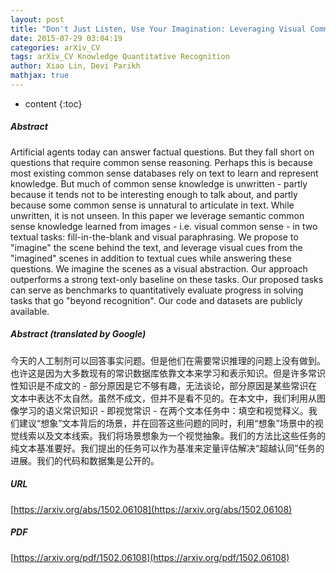```yaml
---
layout: post
title: "Don't Just Listen, Use Your Imagination: Leveraging Visual Common Sense for Non-Visual Tasks"
date: 2015-07-29 03:04:19
categories: arXiv_CV
tags: arXiv_CV Knowledge Quantitative Recognition
author: Xiao Lin, Devi Parikh
mathjax: true
---
```


* content
{:toc}

##### Abstract
Artificial agents today can answer factual questions. But they fall short on questions that require common sense reasoning. Perhaps this is because most existing common sense databases rely on text to learn and represent knowledge. But much of common sense knowledge is unwritten - partly because it tends not to be interesting enough to talk about, and partly because some common sense is unnatural to articulate in text. While unwritten, it is not unseen. In this paper we leverage semantic common sense knowledge learned from images - i.e. visual common sense - in two textual tasks: fill-in-the-blank and visual paraphrasing. We propose to "imagine" the scene behind the text, and leverage visual cues from the "imagined" scenes in addition to textual cues while answering these questions. We imagine the scenes as a visual abstraction. Our approach outperforms a strong text-only baseline on these tasks. Our proposed tasks can serve as benchmarks to quantitatively evaluate progress in solving tasks that go "beyond recognition". Our code and datasets are publicly available.

##### Abstract (translated by Google)
今天的人工制剂可以回答事实问题。但是他们在需要常识推理的问题上没有做到。也许这是因为大多数现有的常识数据库依靠文本来学习和表示知识。但是许多常识性知识是不成文的 - 部分原因是它不够有趣，无法谈论，部分原因是某些常识在文本中表达不太自然。虽然不成文，但并不是看不见的。在本文中，我们利用从图像学习的语义常识知识 - 即视觉常识 - 在两个文本任务中：填空和视觉释义。我们建议“想象”文本背后的场景，并在回答这些问题的同时，利用“想象”场景中的视觉线索以及文本线索。我们将场景想象为一个视觉抽象。我们的方法比这些任务的纯文本基准要好。我们提出的任务可以作为基准来定量评估解决“超越认同”任务的进展。我们的代码和数据集是公开的。

##### URL
[https://arxiv.org/abs/1502.06108](https://arxiv.org/abs/1502.06108)

##### PDF
[https://arxiv.org/pdf/1502.06108](https://arxiv.org/pdf/1502.06108)


